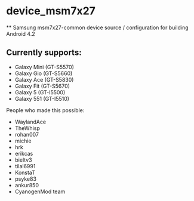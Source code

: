 device_msm7x27
==============

** Samsung msm7x27-common device source / configuration for building Android 4.2

## Currently supports:

* Galaxy Mini (GT-S5570)
* Galaxy Gio (GT-S5660)
* Galaxy Ace (GT-S5830)
* Galaxy Fit (GT-S5670)
* Galaxy 5 (GT-I5500)
* Galaxy 551 (GT-I5510)

People who made this possible:

* WaylandAce
* TheWhisp
* rohan007
* michie
* hrk
* erikcas
* bieltv3
* tilal6991
* KonstaT
* psyke83
* ankur850
* CyanogenMod team

